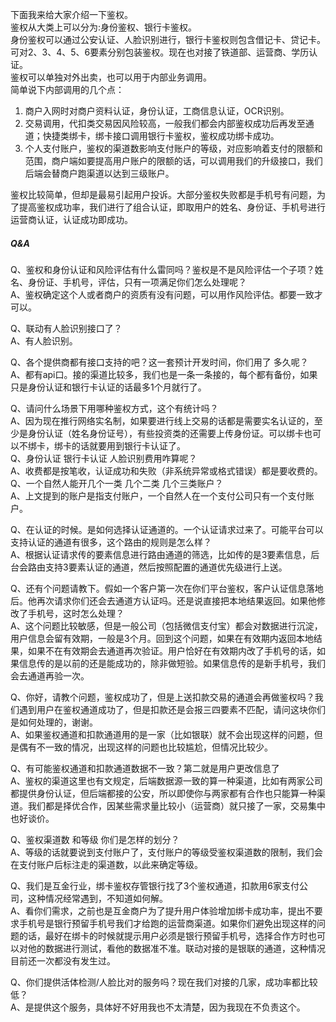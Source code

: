 下面我来给大家介绍一下鉴权。</br>
鉴权从大类上可以分为:身份鉴权、银行卡鉴权。</br>
身份鉴权可以通过公安认证、人脸识别进行，银行卡鉴权则包含借记卡、贷记卡。可对2、3、4、5、6要素分别包装鉴权。现在也对接了铁道部、运营商、学历认证。</br>
鉴权可以单独对外出卖，也可以用于内部业务调用。</br>
简单说下内部调用的几个点：</br>
1. 商户入网时对商户资料认证，身份认证，工商信息认证，OCR识别。
1. 交易调用，代扣类交易因风险较高，一般我们都会内部鉴权成功后再发至通道；快捷类绑卡，绑卡接口调用银行卡鉴权，鉴权成功绑卡成功。
1. 个人支付账户，鉴权的渠道数影响支付账户的等级，对应影响着支付的限额和范围，商户端如要提高用户账户的限额的话，可以调用我们的升级接口，我们后端会替商户跑渠道以达到三级账户。

鉴权比较简单，但却是最易引起用户投诉。大部分鉴权失败都是手机号有问题，为了提高鉴权成功率，我们进行了组合认证，即取用户的姓名、身份证、手机号进行运营商认证，认证成功即成功。

#####  Q&A
Q、鉴权和身份认证和风险评估有什么雷同吗？鉴权是不是风险评估一个子项？姓名、身份证、手机号，评估，只有一项满足你们怎么处理呢？</br>
A、鉴权确定这个人或者商户的资质有没有问题，可以用作风险评估。都要一致才可以。</br>

Q、联动有人脸识别接口了？</br>
A、有人脸识别。</br>

Q、各个提供商都有接口支持的吧？这一套预计开发时间，你们用了 多久呢？</br>
A、都有api口。接的渠道比较多，我们也是一条一条接的，每个都有备份，如果只是身份认证和银行卡认证的话最多1个月就行了。</br>

Q、请问什么场景下用哪种鉴权方式，这个有统计吗？</br>
A、因为现在推行网络实名制，如果要进行线上交易的话都是需要实名认证的，至少是身份认证（姓名身份证号），有些投资类的还需要上传身份证。可以绑卡也可以不绑卡，绑卡的话就要用到银行卡认证了。</br>
Q、身份认证 银行卡认证 人脸识别费用咋算呢？</br>
A、收费都是按笔收，认证成功和失败（非系统异常或格式错误）都是要收费的。</br>
Q、一个自然人能开几个一类 几个二类 几个三类账户？</br>
A、上文提到的账户是指支付账户，一个自然人在一个支付公司只有一个支付账户。</br>

Q、在认证的时候。是如何选择认证通道的。一个认证请求过来了。可能平台可以支持认证的通道有很多，这个路由的规则是怎么样？</br>
A、根据认证请求传的要素信息进行路由通道的筛选，比如传的是3要素信息，后台会路由支持3要素认证的通道，然后按照配置的通道优先级进行上送。</br>

Q、还有个问题请教下。假如一个客户第一次在你们平台鉴权，客户认证信息落地后。他再次请求你们还会去通道方认证吗。还是说直接把本地结果返回。如果他修改了手机号，这时怎么处理？</br>
A、这个问题比较敏感，但是一般公司（包括微信支付宝）都会对数据进行沉淀，用户信息会留有效期，一般是3个月。回到这个问题，如果在有效期内返回本地结果，如果不在有效期会去通道再次验证。用户恰好在有效期内改了手机号的话，如果信息传的是以前的还是能成功的，除非做短验。如果信息传的是新手机号，我们会去通道再验一次。</br>

Q、你好，请教个问题，鉴权成功了，但是上送扣款交易的通道会再做鉴权吗？我们遇到用户在鉴权通道成功了，但是扣款还是会报三四要素不匹配，请问这块你们是如何处理的，谢谢。</br>
A、如果鉴权通道和扣款通道用的是一家（比如银联）就不会出现这样的问题，但是偶有不一致的情况，出现这样的问题也比较尴尬，但情况比较少。</br>

Q、有可能鉴权通道和扣款通道数据不一致？第二就是用户更改信息了</br>
A、鉴权的渠道这里也有文规定，后端数据源一致的算一种渠道，比如有两家公司都提供身份认证，但后端都接的公安，所以即使你与两家都有合作也只能算一种渠道。我们都是择优合作，因某些需求量比较小（运营商）就只接了一家，交易集中也好谈价。</br>

Q、鉴权渠道数 和等级 你们是怎样的划分？</br>
A、等级的话就要说到支付账户了，支付账户的等级受鉴权渠道数的限制，我们会在支付账户后标注走的渠道数，以此来确定等级。</br>

Q、我们是互金行业，绑卡鉴权存管银行找了3个鉴权通道，扣款用6家支付公司，这种情况经常遇到，不知道如何解。</br>
A、看你们需求，之前也是互金商户为了提升用户体验增加绑卡成功率，提出不要求手机号是银行预留手机号我们才给跑的运营商渠道。如果你们避免出现这样的问题的话，最好在绑卡的时候就提示用户必须是银行预留手机号，选择合作方时也可以对他的数据进行测试，看他的数据准不准。联动对接的是银联的通道，这种情况目前还一次都没有发生过。</br>

Q、你们提供活体检测/人脸比对的服务吗？现在我们对接的几家，成功率都比较低？</br>
A、是提供这个服务，具体好不好用我也不太清楚，因为我现在不负责这个。</br>